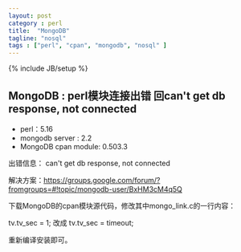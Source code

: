 ```yaml
---
layout: post
category : perl
title:  "MongoDB"
tagline: "nosql"
tags : ["perl", "cpan", "mongodb", "nosql" ] 
---
```

{% include JB/setup %}

## MongoDB : perl模块连接出错 回can't get db response, not connected

- perl：5.16
- mongodb server : 2.2
- MongoDB cpan module: 0.503.3

出错信息： can't get db response, not connected

解决方案：https://groups.google.com/forum/?fromgroups=#!topic/mongodb-user/BxHM3cM4q5Q

下载MongoDB的cpan模块源代码，修改其中mongo_link.c的一行内容：

tv.tv_sec = 1;
改成
tv.tv_sec = timeout;

重新编译安装即可。 
